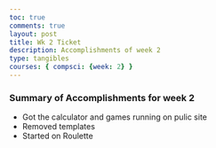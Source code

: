 ```yaml
---
toc: true
comments: true
layout: post
title: Wk 2 Ticket
description: Accomplishments of week 2
type: tangibles
courses: { compsci: {week: 2} }
---
```


### Summary of Accomplishments for week 2
- Got the calculator and games running on pulic site
- Removed templates
- Started on Roulette